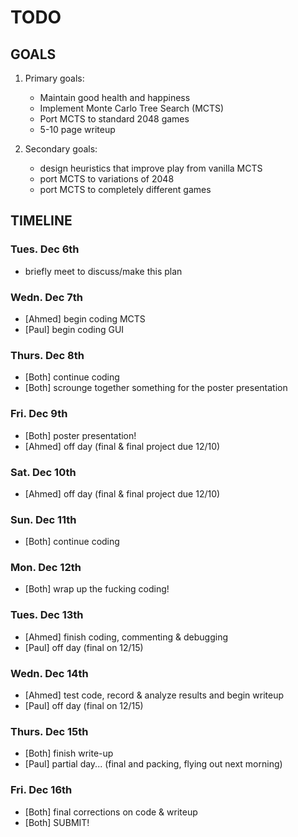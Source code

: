 # TODO

## GOALS

1. Primary goals: 
	- Maintain good health and happiness
	- Implement Monte Carlo Tree Search (MCTS)
	- Port MCTS to standard 2048 games    
	- 5-10 page writeup  					

2. Secondary goals:
	- design heuristics that improve play from vanilla MCTS
	- port MCTS to variations of 2048 
	- port MCTS to completely different games

## TIMELINE

### Tues. Dec 6th

* briefly meet to discuss/make this plan

### Wedn. Dec 7th

* [Ahmed] begin coding MCTS
* [Paul] begin coding GUI

### Thurs. Dec 8th
* [Both] continue coding
* [Both] scrounge together something for the poster presentation

### Fri. Dec 9th

* [Both] poster presentation!
* [Ahmed] off day (final & final project due 12/10)

### Sat. Dec 10th

* [Ahmed] off day (final & final project due 12/10)

### Sun. Dec 11th

* [Both] continue coding

### Mon. Dec 12th

* [Both] wrap up the fucking coding!

### Tues. Dec 13th

* [Ahmed] finish coding, commenting & debugging
* [Paul] off day (final on 12/15)

### Wedn. Dec 14th

* [Ahmed] test code, record & analyze results and begin writeup 
* [Paul] off day (final on 12/15)

### Thurs. Dec 15th

* [Both] finish write-up
* [Paul] partial day... (final and packing, flying out next morning)

### Fri. Dec 16th

* [Both] final corrections on code & writeup
* [Both] SUBMIT!






